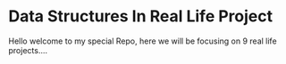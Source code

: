 # Data Structures In Real Life Project

Hello welcome to my special Repo, here we will be focusing on 9 real life projects....